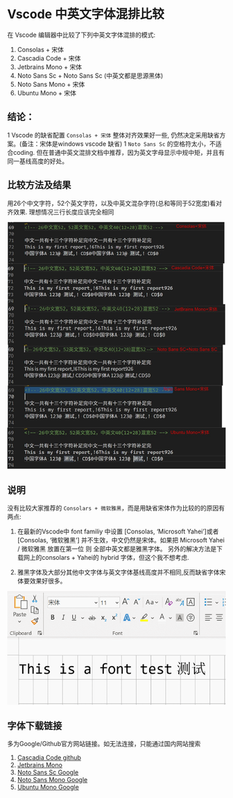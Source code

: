 # Vscode 中英文字体混排比较

在 Vscode 编辑器中比较了下列中英文字体混排的模式:

1. Consolas + 宋体 
1. Cascadia Code + 宋体
1. Jetbrains Mono + 宋体 
1. Noto Sans Sc + Noto Sans Sc (中英文都是思源黑体)
1. Noto Sans Mono + 宋体 
1. Ubuntu Mono + 宋体

## 结论：

1 Vscode 的缺省配置 `Consolas + 宋体` 整体对齐效果好一些, 仍然决定采用缺省方案。(备注：宋体是windows vscode 缺省)
1 `Noto Sans Sc` 的空格符太小，不适合coding. 但在普通中英文混排文档中推荐，因为英文字母显示中规中矩，并且有同一基线高度的好处。

## 比较方法及结果

用26个中文字符，52个英文字符，以及中英文混杂字符(总和等同于52宽度)看对齐效果. 理想情况三行长度应该完全相同

![中英文字体混排比较](./asset_1016/compare_font.jpg)

## 说明

没有比较大家推荐的 `Consolars + 微软雅黑`，而是用缺省宋体作为比较的的原因有两点:

1. 在最新的Vscode中 font familiy 中设置 [Consolas, ‘Microsoft Yahei’]或者[Consolas, ‘微软雅黑’] 并不生效，中文仍然是宋体。如果把 Microsoft Yahei / 微软雅黑 放置在第一位 则 全部中英文都是雅黑字体。 另外的解决方法是下载网上的consolars + Yahei的 hybrid 字体，但这个我不想考虑.

1. 雅黑字体及大部分其他中文字体与英文字体基线高度并不相同,反而缺省字体宋体要效果好很多。

![中文字体基线高度](./asset_1016/font_base.gif)

## 字体下载链接 

多为Google/Github官方网站链接。如无法连接，只能通过国内网站搜索

1. [Cascadia Code github](https://github.com/microsoft/cascadia-code/releases)
1. [Jetbrains Mono ](https://www.jetbrains.com/lp/mono/) 
1. [Noto Sans Sc Google](https://fonts.google.com/noto/specimen/Noto+Sans+SC)
1. [Noto Sans Mono Google](https://fonts.google.com/noto/specimen/Noto+Sans+Mono) 
1. [Ubuntu Mono Google](https://fonts.google.com/specimen/Ubuntu+Mono)
